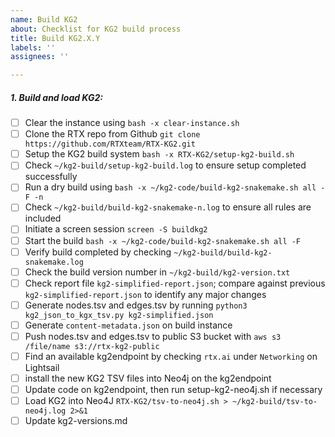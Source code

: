 ```yaml
---
name: Build KG2
about: Checklist for KG2 build process
title: Build KG2.X.Y
labels: ''
assignees: ''

---
```


##### 1. Build and load KG2:
- [ ] Clear the instance using `bash -x clear-instance.sh`
- [ ] Clone the RTX repo from Github `git clone https://github.com/RTXteam/RTX-KG2.git`
- [ ] Setup the KG2 build system `bash -x RTX-KG2/setup-kg2-build.sh`
- [ ] Check `~/kg2-build/setup-kg2-build.log` to ensure setup completed successfully 
- [ ] Run a dry build using `bash -x ~/kg2-code/build-kg2-snakemake.sh all -F -n`
- [ ] Check `~/kg2-build/build-kg2-snakemake-n.log` to ensure all rules are included
- [ ] Initiate a screen session `screen -S buildkg2`
- [ ] Start the build `bash -x ~/kg2-code/build-kg2-snakemake.sh all -F`
- [ ] Verify build completed by checking `~/kg2-build/build-kg2-snakemake.log`
- [ ] Check the build version number in `~/kg2-build/kg2-version.txt`
- [ ] Check report file `kg2-simplified-report.json`; compare against previous `kg2-simplified-report.json` to identify any major changes
- [ ] Generate nodes.tsv and edges.tsv by running `python3 kg2_json_to_kgx_tsv.py kg2-simplified.json`
- [ ] Generate `content-metadata.json` on build instance
- [ ] Push nodes.tsv and edges.tsv to public S3 bucket with `aws s3 /file/name s3://rtx-kg2-public`
- [ ] Find an available kg2endpoint by checking `rtx.ai` under `Networking` on Lightsail
- [ ] install the new KG2 TSV files into Neo4j on the kg2endpoint
- [ ] Update code on kg2endpoint, then run setup-kg2-neo4j.sh if necessary
- [ ] Load KG2 into Neo4J `RTX-KG2/tsv-to-neo4j.sh > ~/kg2-build/tsv-to-neo4j.log 2>&1`
- [ ] Update kg2-versions.md
